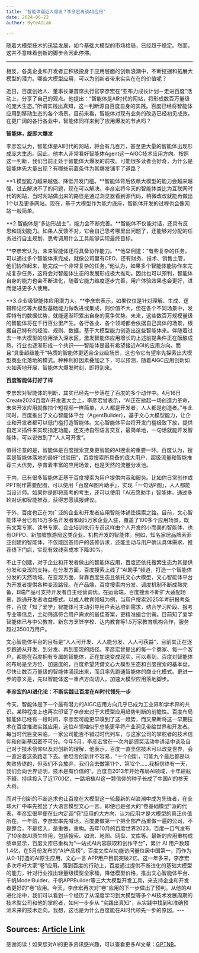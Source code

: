 ```yaml
---
title: '智能体逼近大爆发？李彦宏再谈AI应用'
date: 2024-06-22
author: ByteAILab

---
```


随着大模型技术的迅猛发展，如今基础大模型的市场格局，已经趋于稳定。然而，这并不意味着创新的脚步会因此停滞。

---
相反，各类企业和开发者正积极投身于应用层面的创新浪潮中，不断挖掘和拓展大模型的潜力。哪些大模型应用，可以为创新者带来实实在在的价值呢？

近日，百度创始人、董事长兼首席执行官李彦宏在“亚布力成长计划－走进百度”活动上，分享了自己的观点。他提出：“智能体是AI时代的网站，将形成数百万量级的庞大生态。”所谓实践出真知，这一判断源自百度自身的实践。百度已经将智能体应用到移动生态的各个场景。目前来看，智能体对现有业务的改造已经初见成效。在更广阔的各行各业中，智能体同样来到了应用爆发的节点吗？

**智能体，旋即大爆发**

李彦宏认为，智能体是AI时代的网站，将会有几百万，甚至更大量的智能体出现形成庞大生态。因此，他本人非常看好智能体Agent这一AIGC技术应用方向。按照这一判断，我们当前正处于智能体大爆发的前夜。可能很多读者会好奇，为什么是智能体先大量出现？有哪些前置条件为其爆发铺平了道路？

**1.模型能力越来越强、降低开发门槛。**智能体背后依赖大模型的能力会越来越强，过去解决不了的问题，现在可以解决。李彦宏将今天的智能体类比为互联网时代的网站，当时网站做出来的路径是通过浏览器看到源代码，稍微改改就能再做出1个以及更多网站。现在，基于大模型作为能力底座，智能体开发的过程也会像网站一般简单。

**2.智能体是“多边形战士”，能力会不断完善。**智能体不仅能对话，还具有反思和规划能力。如果人反馈不对，它会自己思考哪里出问题了，还能够对分配的任务进行自主规划、思考调用什么工具能够实现最终目标。

**李彦宏认为，未来智能体还将具备协作能力。**他举例道：“有些复杂的任务，可以通过多个智能体来完成，就像公司里有CEO，还有财务、技术、销售主管，他们协作起来，能完成一个非常复杂的任务。”他认为，如果多个智能体能协作来完成复杂任务，这将会对智能体生态的发展形成极大推动。因此也可以预判，智能体自身的能力也会不断进化，随着它能力维度逐步完善，用户体验效果也会更好，进而促进更多人使用。

**3.企业级智能体应用潜力大。**李彦宏表示，如果仅仅是针对理解、生成、逻辑和记忆等大模型基础能力做改进或集成，则价值不大，但在各个不同场景中，发挥特有的数据优势，就能逐渐积累出自身的竞争优势。未来，这些数百万规模量级的智能体将在千行百业里产生。各行各业、各个领域都会依据自己具体的场景，根据自己特有的经验、规则、数据，基于大模型能力创造出这些智能体来。伴随着过去一年大模型的应用渐入深水区，激发智能体应用增长的上述前提条件正在酝酿成熟，行业也逐渐形成一个共识——智能体是最有希望接近AGI的应用方向。而且“具备超级能干”特质的智能体更适合企业级场景，这也令它有望率先探索出大模型商业化落地的模式。种种利好因素叠加之下，可以预测，随着AIGC应用创新如火如荼地开展，智能体大爆发时刻，即将到来。

**百度智能体打好了样**

李彦宏对智能体的判断，其实已经先一步落在了百度的多个动作中。4月16日Create2024百度AI开发者大会上，李彦宏曾表示，“AI正在掀起一场创造力革命，未来开发应用就像拍个短视频一样简单，人人都是开发者，人人都是创造者。”与此同时，百度推出了文心智能体平台（AgentBuilder），基于文心大模型能力，让企业和开发者都可以低门槛打造智能体。文心智能体平台将开发门槛极致下放，提供自定义插件来实现指定功能，还支持自然语言交互，最简单地，一句话就能开发智能体，可以说做到了“人人可开发”。

值得注意的是，智能体是百度搜索变身更智能的AI搜索的重要一环。百度认为，搜索是智能体落地的最好“试验田”，百度搜索所具备的庞大用户、超级流量和智能推荐三大优势，孕育着丰富的应用场景，也是天然的流量分发池。

于内，已有很多智能体正基于百度搜索为用户提供内容和服务。比如你日常创作或PPT制作需要配图，可以使用「百度AI图片助手」，实现「一句话P图」，人人都能当设计师。如果你是即将高考的考生，还可以使用「Ai志愿助手」智能体，通过多轮对话和智能推荐，获得志愿填报建议。

于外，百度也正在为广泛的企业和开发者应用智能体铺垫探索之路。目前，文心智能体平台已有16万多名开发者和超5万家企业入驻，覆盖了100多个应用场景。既有文案专家、读书专家、企业培训执行专员这样由个人开发的小而美的智能体，也有OPPO、新加坡旅游局这类企业、机构开发的智能体。例如，知名家居品牌索菲亚创建的智能体，不仅能回答用户的装修诉求，还能主动与用户确认具体需求、推荐线下门店，实现有效线索成本下降30%。

不止于创建，对于企业和开发者做出的智能体应用，百度还依托搜索生态为其提供分发和变现的支持。在分发方面，百度搜索上线了“AI助手”频道，打造一个智能体分发的天然场域。在变现方面，背靠百度生态且依托文心大模型，文心智能体平台为开发者提供各种变现路径。在产品端，百度搜索内分发、调度机制不断成熟完备，B端产品可支持开发者自主经营调优。在运营端，百度搜索不断扩大适配场景，跑通开发者收益模式。以成人教育领域为例，当用户搜索2025年考研报考条件，百度「知了爱学」智能体可主动引导用户表达培训需求，结合学习阶段、报考专业等信息，主动筛选符合用户需求的最佳答案，更精准撮合供需。目前知了爱学智能体已与中公教育、新东方烹饪学校、达内教育等1.5万家教育机构合作，服务超过3500万用户。

文心智能体平台的目标是“人人可开发、人人能分发、人人可获益”，目前其正在逐步跑通从开发、到分发、再到变现的路径。李彦宏曾提出的每一个商家、每一个客户，都能在百度拥有专属的智能体，正在加速变成现实。可以看到，百度对智能体的布局是全方位、加速度的，百度希望凭借文心大模型生态和百度搜索的基本盘，尽快让数百万量级的智能体涌现出来，而且率先跑通智能体的商业化模式。更进一步的意义是，先以智能体这一重点方向切入，加速大模型应用落地脚步。

**李彦宏的AI进化论：不断实践让百度在AI时代领先一步**

今天，智能体是下一个最有潜力的AIGC应用方向几乎已成为工业界和学术界的共识。某种程度上也再次印证了李彦宏对于大模型应用趋势判断的前瞻性。百度布局智能体已经有一段时间，李彦宏可能更早嗅到了这一趋势，而又果断将这一早期技术在百度推进实践应用，这位AI领袖似乎总能更早将产业洞见带给世界和开发者。每当时代巨变来临，一家公司能否不错过时代列车，与这家公司的掌舵者的技术信仰和创新基因密不可分。今年5月，李彦宏曾在一次内部颁奖活动中讲话中谈及自己对于技术信仰以及对创新的理解，他表示，百度一直坚信技术可以改变世界，会一直沿着这条路走下去。他坦言创新并不容易，“十个创新，可能九个最后都是以失败告终的，但我们不会放弃，我们会去做第11个、第12个……我相信终有一天，我们会向世界证明，技术是有价值的”。百度自2013年开始布局AI领域，十年耕耘不辍，持续投入了近1700亿，一路培植AI这一颗信仰的种子长成了中国AI的参天大树。

而对于创新的不断追求也让百度在大模型这一轮最新的AI浪潮中成为先锋者，在全球大厂中率先推出了大语言模型文心一言。即便已是强大的“卷基础模型”派的代表，李彦宏很早便在业内定调“卷”应用的大方向，认为应用才是大模型的真正价值所在。一年前，李彦宏率先喊话，百度要做第一个把全部产品重做一遍的公司，不是整合，不是接入，是重做，重构。去年10月的百度世界2023，百度一口气发布了10余款AI原生应用，包括搜索、如流、地图、网盘、文库等。最新的应用重构成绩单显示，百度文库已重构为“一站式AI内容获取和创作平台”，累计 AI 用户数超 1.4亿，在5月份发布的“AI产品榜”，百度文库AI功能访问量位居中国第一，而作为从0-1打造的AI原生应用，文心一言 APP用户目前突破2亿。这一年多来，李彦宏多次呼吁大家“卷”应用。落到百度的行动上，百度通过提供不断进化的基础大模型的能力，针对行业推出轻量级模型全家桶，降低模型价格，推出文心智能体平台、千帆ModelBuider、千帆APPBuilder等三大大模型开发工具，来支持企业和开发者更好的“卷”应用。今天，李彦宏再次对“卷”应用的下一步做出了预判。从他的AI进化论中，我们可以看到一个经历了从深度学习到大模型等多个AI技术发展周期的技术型公司和他的掌舵者，如何一步步从 “实践出真知”，从实践中找到和准确预测未来的技术走向。我想，这也是为什么百度能在AI时代领先一步的原因。---

Sources: [Article Link](https://www.aixinzhijie.com/article/6846094)
---
感谢阅读！如果您对AI的更多资讯感兴趣，可以查看更多AI文章：[GPTNB](https://gptnb.com)。